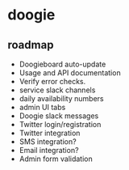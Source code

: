 # doogie



## roadmap

* Doogieboard auto-update
* Usage and API documentation
* Verify error checks.
* service slack channels
* daily availability numbers
* admin UI tabs
* Doogie slack messages
* Twitter login/registration
* Twitter integration
* SMS integration?
* Email integration?
* Admin form validation

